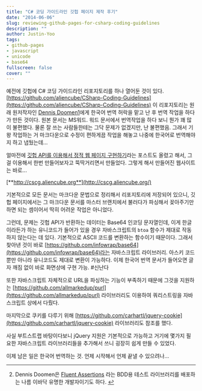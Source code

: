 ```yaml
---
title: "C# 코딩 가이드라인 깃헙 페이지 제작 후기"
date: "2014-06-06"
slug: reviewing-github-pages-for-csharp-coding-guidelines
description: ""
author: Justin-Yoo
tags:
- github-pages
- javascript
- unicode
- base64
fullscreen: false
cover: ""
---
```


예전에 깃헙에 C# 코딩 가이드라인 리포지토리를 하나 열어둔 것이 있다. [https://github.com/aliencube/CSharp-Coding-Guidelines](https://github.com/aliencube/CSharp-Coding-Guidelines) 이 리포지토리는 원래 원저작자인 [Dennis Doomen](http://dennisdoomen.net/)[1](#fn-144-1)에게 한국어 번역 허락을 맡고 난 후 번역 작업을 하다가 만든 것이다. 원본 문서는 MS워드. 워드 문서에서 번역작업을 하다 보니 뭔가 꽤 많이 불편했다. 물론 잘 쓰는 사람들한테는 그닥 문제가 없겠지만, 난 불편했음. 그래서 기왕 작업하는 거 마크다운으로 수정이 편하게끔 작업을 해놓고 나중에 한국어로 번역해야지 하고 냅뒀는데...

얼마전에 [깃헙 API를 이용해서 정적 웹 페이지 구현하기](http://blog.aliencube.org/ko/2014/05/01/creating-github-pages-using-github-apis/)라는 포스트도 올렸고 해서, 그걸 이용해서 한번 만들어보자고 뚝딱거리면서 만들었다. 그렇게 해서 만들어진 웹사이트는 바로...

[**http://cscg.aliencube.org**](http://cscg.aliencube.org/)

기본적으로 모든 문서는 마크다운 문법으로 정리해서 리포지토리에 저장되어 있으니, 깃헙 페이지에서는 그 마크다운 문서를 마스터 브랜치에서 불러다가 파싱해서 꽂아주기만 하면 되는 셈이어서 딱히 어려운 작업은 아니었다.

그런데, 문제는 깃헙 API가 반환하는 데이터는 Base64 인코딩 문자열인데, 이게 한글이라든가 하는 유니코드가 들어가 있을 경우 자바스크립트의 `btoa` 함수가 제대로 작동하지 않는다는 데 있다. 기본적으로 ASCII 코드를 변환하는 함수이기 때문이다. 그래서 찾아낸 것이 바로 [https://github.com/infowrap/base64](https://github.com/infowrap/base64)라는 자바스크립트 라이브러리. 아스키 코드 뿐만 아니라 유니코드도 제대로 변환이 가능하다. 이제 한국어 번역 문서가 들어오면 글자 깨짐 없이 바로 화면상에 구현 가능. #신난다

또한 자바스크립트 자체적으로 URL을 파싱하는 기능이 부족하기 때문에 그것을 지원하는 [https://github.com/allmarkedup/purl](https://github.com/allmarkedup/purl) 라이브러리도 이용하여 쿼리스트링을 자바스크립트 상에서 다뤘다.

마지막으로 쿠키를 다루기 위해 [https://github.com/carhartl/jquery-cookie](https://github.com/carhartl/jquery-cookie) 라이브러리도 참조를 했다.

사실 부트스트랩 바탕이다보니 jQuery 지원은 기본적으로 가능하고 거기에 몇가지 필요한 자바스크립트 라이브러리들을 추가해서 쓰니 굉장히 쉽게 만들 수 있었다.

이제 남은 일은 한국어 번역하는 것. 언제 시작해서 언제 끝낼 수 있으려나...

* * *

2. Dennis Doomen은 [Fluent Assertions](https://github.com/dennisdoomen/fluentassertions) 라는 BDD용 테스트 라이브러리를 배포하는 나름 이바닥 유명한 개발자이기도 하다. [↩](#fnref-144-1)
